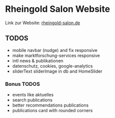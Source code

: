 # Rheingold Salon Website

Link zur Website: [rheingold-salon.de](https://rheingold-salon.de)

## TODOS

* mobile navbar (nudge) and fix responsive
* make marktforschung-services responsive
* intl news & publikationen
* datenschutz, cookies, google-analytics
* sliderText sliderImage in db and HomeSlider

### Bonus TODOS

* events like aktuelles
* search publications
* better recommendations publications
* publications card with rounded corners

